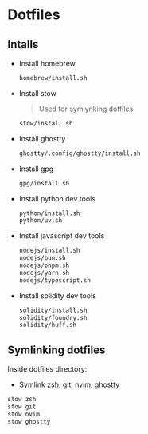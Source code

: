 # Dotfiles

## Intalls

- Install homebrew

    ```sh
    homebrew/install.sh
    ```
- Install stow
    > Used for symlynking dotfiles

    ```sh
    stow/install.sh
    ```

- Install ghostty

    ```sh
    ghostty/.config/ghostty/install.sh
    ```

- Install gpg

    ```sh
    gpg/install.sh

    ```
- Install python dev tools

    ```sh
    python/install.sh
    python/uv.sh

    ```
- Install javascript dev tools

    ```sh
    nodejs/install.sh
    nodejs/bun.sh
    nodejs/pnpm.sh
    nodejs/yarn.sh
    nodejs/typescript.sh

    ```
- Install solidity dev tools
    ```sh
    solidity/install.sh
    solidity/foundry.sh
    solidity/huff.sh
    ```

## Symlinking dotfiles

Inside dotfiles directory:

- Symlink zsh, git, nvim, ghostty

```sh
stow zsh
stow git
stow nvim
stow ghostty
```
